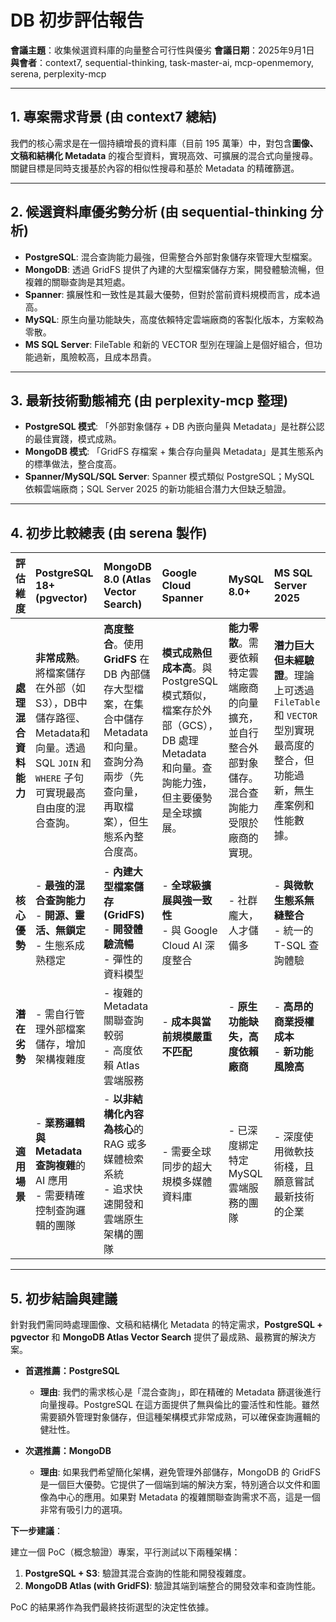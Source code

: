 # DB 初步評估報告

**會議主題**：收集候選資料庫的向量整合可行性與優劣
**會議日期**：2025年9月1日
**與會者**：context7, sequential-thinking, task-master-ai, mcp-openmemory, serena, perplexity-mcp

---

## 1. 專案需求背景 (由 context7 總結)

我們的核心需求是在一個持續增長的資料庫（目前 195 萬筆）中，對包含**圖像、文稿和結構化 Metadata** 的複合型資料，實現高效、可擴展的混合式向量搜尋。關鍵目標是同時支援基於內容的相似性搜尋和基於 Metadata 的精確篩選。

---

## 2. 候選資料庫優劣勢分析 (由 sequential-thinking 分析)

- **PostgreSQL**: 混合查詢能力最強，但需整合外部對象儲存來管理大型檔案。
- **MongoDB**: 透過 GridFS 提供了內建的大型檔案儲存方案，開發體驗流暢，但複雜的關聯查詢是其短處。
- **Spanner**: 擴展性和一致性是其最大優勢，但對於當前資料規模而言，成本過高。
- **MySQL**: 原生向量功能缺失，高度依賴特定雲端廠商的客製化版本，方案較為零散。
- **MS SQL Server**: FileTable 和新的 VECTOR 型別在理論上是個好組合，但功能過新，風險較高，且成本昂貴。

---

## 3. 最新技術動態補充 (由 perplexity-mcp 整理)

- **PostgreSQL 模式**: 「外部對象儲存 + DB 內嵌向量與 Metadata」是社群公認的最佳實踐，模式成熟。
- **MongoDB 模式**: 「GridFS 存檔案 + 集合存向量與 Metadata」是其生態系內的標準做法，整合度高。
- **Spanner/MySQL/SQL Server**: Spanner 模式類似 PostgreSQL；MySQL 依賴雲端廠商；SQL Server 2025 的新功能組合潛力大但缺乏驗證。

---

## 4. 初步比較總表 (由 serena 製作)

| **評估維度** | **PostgreSQL 18+ (pgvector)** | **MongoDB 8.0 (Atlas Vector Search)** | **Google Cloud Spanner** | **MySQL 8.0+** | **MS SQL Server 2025** |
| :--- | :--- | :--- | :--- | :--- | :--- |
| **處理混合資料能力** | **非常成熟**。將檔案儲存在外部（如S3），DB中儲存路徑、Metadata和向量。透過 SQL `JOIN` 和 `WHERE` 子句可實現最高自由度的混合查詢。 | **高度整合**。使用 **GridFS** 在 DB 內部儲存大型檔案，在集合中儲存 Metadata 和向量。查詢分為兩步（先查向量，再取檔案），但生態系內整合度高。 | **模式成熟但成本高**。與 PostgreSQL 模式類似，檔案存於外部（GCS），DB 處理 Metadata 和向量。查詢能力強，但主要優勢是全球擴展。 | **能力零散**。需要依賴特定雲端廠商的向量擴充，並自行整合外部對象儲存。混合查詢能力受限於廠商的實現。 | **潛力巨大但未經驗證**。理論上可透過 `FileTable` 和 `VECTOR` 型別實現最高度的整合，但功能過新，無生產案例和性能數據。 |
| **核心優勢** | - **最強的混合查詢能力**<br>- **開源、靈活、無鎖定**<br>- 生態系成熟穩定 | - **內建大型檔案儲存 (GridFS)**<br>- **開發體驗流暢**<br>- 彈性的資料模型 | - **全球級擴展與強一致性**<br>- 與 Google Cloud AI 深度整合 | - 社群龐大，人才儲備多 | - **與微軟生態系無縫整合**<br>- 統一的 T-SQL 查詢體驗 |
| **潛在劣勢** | - 需自行管理外部檔案儲存，增加架構複雜度 | - 複雜的 Metadata 關聯查詢較弱<br>- 高度依賴 Atlas 雲端服務 | - **成本與當前規模嚴重不匹配** | - **原生功能缺失，高度依賴廠商** | - **高昂的商業授權成本**<br>- **新功能風險高** |
| **適用場景** | - **業務邏輯與 Metadata 查詢複雜**的 AI 應用<br>- 需要精確控制查詢邏輯的團隊 | - **以非結構化內容為核心**的 RAG 或多媒體檢索系統<br>- 追求快速開發和雲端原生架構的團隊 | - 需要全球同步的超大規模多媒體資料庫 | - 已深度綁定特定 MySQL 雲端服務的團隊 | - 深度使用微軟技術棧，且願意嘗試最新技術的企業 |

---

## 5. 初步結論與建議

針對我們需同時處理圖像、文稿和結構化 Metadata 的特定需求，**PostgreSQL + pgvector** 和 **MongoDB Atlas Vector Search** 提供了最成熟、最務實的解決方案。

- **首選推薦：PostgreSQL**
  - **理由**: 我們的需求核心是「混合查詢」，即在精確的 Metadata 篩選後進行向量搜尋。PostgreSQL 在這方面提供了無與倫比的靈活性和性能。雖然需要額外管理對象儲存，但這種架構模式非常成熟，可以確保查詢邏輯的健壯性。

- **次選推薦：MongoDB**
  - **理由**: 如果我們希望簡化架構，避免管理外部儲存，MongoDB 的 GridFS 是一個巨大優勢。它提供了一個端到端的解決方案，特別適合以文件和圖像為中心的應用。如果對 Metadata 的複雜關聯查詢需求不高，這是一個非常有吸引力的選項。

**下一步建議**：

建立一個 PoC（概念驗證）專案，平行測試以下兩種架構：
1.  **PostgreSQL + S3**: 驗證其混合查詢的性能和開發複雜度。
2.  **MongoDB Atlas (with GridFS)**: 驗證其端到端整合的開發效率和查詢性能。

PoC 的結果將作為我們最終技術選型的決定性依據。
